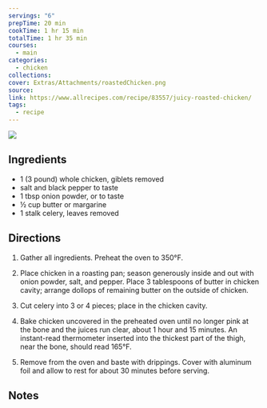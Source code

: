 ```yaml
---
servings: "6"
prepTime: 20 min
cookTime: 1 hr 15 min
totalTime: 1 hr 35 min
courses:
  - main
categories:
  - chicken
collections:
cover: Extras/Attachments/roastedChicken.png
source:
link: https://www.allrecipes.com/recipe/83557/juicy-roasted-chicken/
tags:
  - recipe
---
```


![](Extras/Attachments/roastedChicken.png)


## Ingredients

- 1 (3 pound) whole chicken, giblets removed
- salt and black pepper to taste
- 1 tbsp onion powder, or to taste
- ½ cup butter or margarine
- 1 stalk celery, leaves removed


## Directions

1. Gather all ingredients. Preheat the oven to 350°F.

2. Place chicken in a roasting pan; season generously inside and out with onion powder, salt, and pepper. Place 3 tablespoons of butter in chicken cavity; arrange dollops of remaining butter on the outside of chicken.

3. Cut celery into 3 or 4 pieces; place in the chicken cavity.

4. Bake chicken uncovered in the preheated oven until no longer pink at the bone and the juices run clear, about 1 hour and 15 minutes. An instant-read thermometer inserted into the thickest part of the thigh, near the bone, should read 165°F.

5. Remove from the oven and baste with drippings. Cover with aluminum foil and allow to rest for about 30 minutes before serving.


## Notes